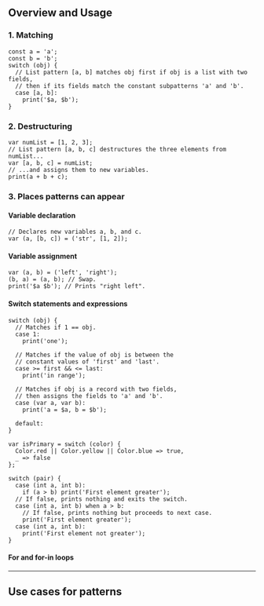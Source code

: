 ## Overview and Usage
### 1. Matching
```
const a = 'a';
const b = 'b';
switch (obj) {
  // List pattern [a, b] matches obj first if obj is a list with two fields,
  // then if its fields match the constant subpatterns 'a' and 'b'.
  case [a, b]:
    print('$a, $b');
}
```
### 2. Destructuring
```
var numList = [1, 2, 3];
// List pattern [a, b, c] destructures the three elements from numList...
var [a, b, c] = numList;
// ...and assigns them to new variables.
print(a + b + c);
```
### 3. Places patterns can appear
#### Variable declaration
```
// Declares new variables a, b, and c.
var (a, [b, c]) = ('str', [1, 2]);
```
#### Variable assignment
```
var (a, b) = ('left', 'right');
(b, a) = (a, b); // Swap.
print('$a $b'); // Prints "right left".
```
#### Switch statements and expressions
```
switch (obj) {
  // Matches if 1 == obj.
  case 1:
    print('one');

  // Matches if the value of obj is between the
  // constant values of 'first' and 'last'.
  case >= first && <= last:
    print('in range');

  // Matches if obj is a record with two fields,
  // then assigns the fields to 'a' and 'b'.
  case (var a, var b):
    print('a = $a, b = $b');

  default:
}
```
```
var isPrimary = switch (color) {
  Color.red || Color.yellow || Color.blue => true,
  _ => false
};
```
```
switch (pair) {
  case (int a, int b):
    if (a > b) print('First element greater');
  // If false, prints nothing and exits the switch.
  case (int a, int b) when a > b:
    // If false, prints nothing but proceeds to next case.
    print('First element greater');
  case (int a, int b):
    print('First element not greater');
}
```
#### For and for-in loops
___

## Use cases for patterns
